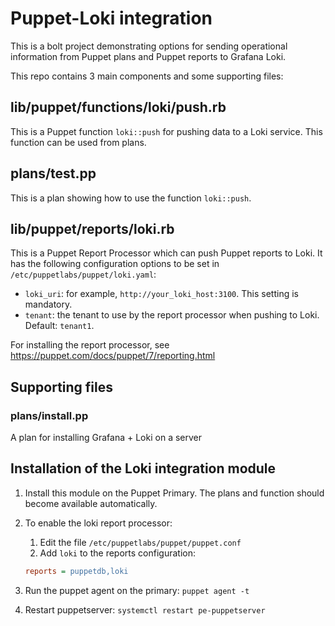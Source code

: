# Puppet-Loki integration

This is a bolt project demonstrating options for sending operational information 
from Puppet plans and Puppet reports to Grafana Loki.

This repo contains 3 main components and some supporting files:

## lib/puppet/functions/loki/push.rb

This is a Puppet function `loki::push` for pushing data to a Loki service.
This function can be used from plans.

## plans/test.pp

This is a plan showing how to use the function `loki::push`.

## lib/puppet/reports/loki.rb

This is a Puppet Report Processor which can push Puppet reports to Loki.
It has the following configuration options to be set in `/etc/puppetlabs/puppet/loki.yaml`:

* `loki_uri`: for example, `http://your_loki_host:3100`. This setting is mandatory.
* `tenant`: the tenant to use by the report processor when pushing to Loki. Default: `tenant1`.

For installing the report processor, see https://puppet.com/docs/puppet/7/reporting.html

## Supporting files

### plans/install.pp

A plan for installing Grafana + Loki on a server

## Installation of the Loki integration module

1. Install this module on the Puppet Primary. The plans and function should become available automatically.
1. To enable the loki report processor:
   1. Edit the file `/etc/puppetlabs/puppet/puppet.conf`
   1. Add `loki` to the reports configuration:

    ```ini
    reports = puppetdb,loki
    ```

1. Run the puppet agent on the primary: `puppet agent -t`
1. Restart puppetserver: `systemctl restart pe-puppetserver`
